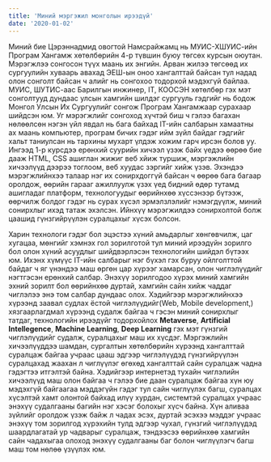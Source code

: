 ```yaml
---
title: 'Миний мэргэжил монголын ирээдүй'
date: '2020-01-02'
---
```


Миний бие Цэрэннадмид овогтой Намсрайжамц нь МУИС-ХШУИС-ийн Програм Хангамж хөтөлбөрийн 4-р түвшин буюу төгсөх курсын оюутан. Мэрэгжлээ сонгосон түүх маань их энгийн. Арван жилээ төгсөөд их сургуулийн хуваарь авахад ЭЕШ-ын оноо хангалттай байсан тул надад олон сонголт байсан ч алийг нь сонгохоо тодорхой мэдэхгүй байлаа. МУИС, ШУТИС-аас Барилгын инжинер, IT, КООСЭН хөтөлбөр гэх мэт сонголтууд дундаас улсын хамгийн шилдэг сургууль гэдгийг нь бодож Монгол Улсын Их Сургуулийг сонгож Програм Хангамжаар сурахаар шийдсэн юм. Уг мэрэгжлийг сонгоход хүчтэй биш ч гэлээ багахан нөлөөлсөн нэгэн үйл явдал нь бага байхад IT-ийн салбарын хамаатны ах маань компьютер, програм бичих гэдэг ийм зүйл байдаг гэдгийг хальт таниулсан нь тархины мухарт үлдэж хожим гарч ирсэн болов уу. Ингээд 1-р курсдээ ерөнхий суурийн хичээл үзэж байх үедээ өөрөө бие дааж HTML, CSS ашиглан жижиг веб хйиж туршиж, мэргэжлийн хичээлүүд дээрээ тоглоом, веб хуудас зэргийг хийж үзэв. Эхэндээ мэрэгжлийнхээ талаар нэг их сонирхдоггүй байсан ч өөрөө бага багаар оролдож, өөрийн гарааг ажиллуулж үзэх үед бидний өдөр тутамд ашигладаг платформ, технологуудыг өөрийнхөө хүссэнээр бүтээж, өөрчилж болдог гэдэг нь сурах хүсэл эрмэлзлэлийг нэмэгдүүлж, миний сонирхлыг ихэд татаж эхэлсэн. Ийнхүү мэрэгжилдээ сонирхолтой болж цаашид гүнзгийрүүлэн суралцахыг хүсэх болсон.

Харин технологи гэдэг бол эцэстээ хүний амьдарлыг хөнгөвчилж, цаг хугацаа, мөнгийг хэмнэх гол зорилготой тул миний ирээдүйн зорилго бол олон хүний асуудлыг шийдвэрлэсэн технологийн шийдэл бүтээх юм. Ихэнх хүмүүс IT-ийн салбарыг нэг бүхэл гэх буруу ойлголттой байдаг ч яг үнэндээ маш өргөн цар хүрээг хамарсан, олон чиглэлүүдийг нэгтгэсэн ерөнхий салбар. Энэхүү зорилгодоо хүрэх миний хамгийн эхний зорилт бол өөрийнхөө дуртай, хамгийн сайн хийж чаддаг чиглэлээ энэ том салбар дундаас олох. Хэдийгээр мэрэгжлийнхээ хүрээнд заавал судлах ёстой чиглэлүүдийг(Web, Mobile development,) хязгаарлагдмал хүрээнд судалж байгаа ч гэсэн миний сонирхлыг татдаг, технологийн ирээдүйг тодорхойлох **Metaverse**, **Artificial Intellegence**, **Machine Learning**, **Deep Learning** гэх мэт гүнзгий чиглэлүүдийг судалж, суралцахыг маш их хүсдэг. Мэргэжлийн хичээлүүддээ шамдан, сургалтын хөтөлбөрийн хүрээнд хангалттай суралцаж байгаа учраас цааш эдгээр чиглэлүүдэд гүнзгийрүүлэн суралцахад жаахан л чиглүүлэг өгөхөд хангалттай сайн суралцаж чадна гэдэгтээ итгэлтэй байна. Хэдийгээр интернетэд тухайн чиглэлийн хичээлүүд маш олон байгаа ч гэлээ бие даан суралцаж байгаа хүн юу мэдэхгүй байгаагаа мэддэгүйн гэдэг тул сайн чиглүүлэх багш, суралцах хүсэлтэй хамт олонтой байхад илүү хурдан, системтэй суралцах учраас энэхүү судалгааны багийн нэг хэсэг болохыг хүсч байна. Хүн аливаа зүйлийг оролдож үзэж байж л чадах эсэх, дуртай эсэхээ мэддэг учраас энэхүү том зорилгод хүрэхийн тулд эдгээр чухал, гүнзгий чиглэлүүдэд шаардлагатай ур чадварыг суралцаж, тэндээсээ өөрийнхөө хамгийн сайн чадахыгаа олоход энэхүү судалгааны баг болон чиглүүлэгч багш маш том нөлөө үзүүлэх юм.
